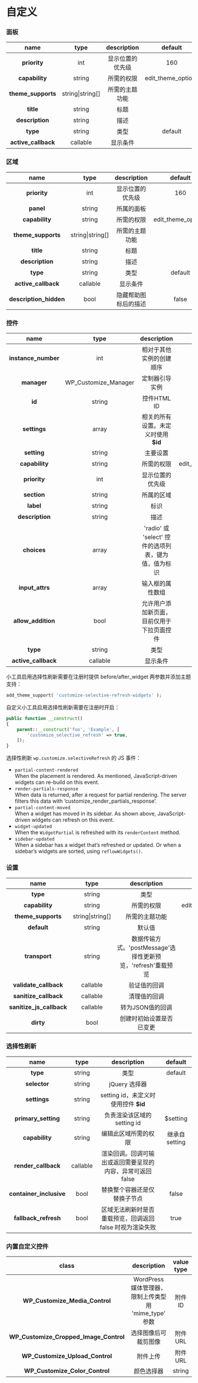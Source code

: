 # 自定义

### 面板

|         name         |        type       | description |        default       |
| :------------------: | :---------------: | :---------: | :------------------: |
|     **priority**     |        int        |   显示位置的优先级  |          160         |
|    **capability**    |       string      |    所需的权限    | edit\_theme\_options |
|  **theme\_supports** | string\|string\[] |   所需的主题功能   |                      |
|       **title**      |       string      |      标题     |                      |
|    **description**   |       string      |      描述     |                      |
|       **type**       |       string      |      类型     |        default       |
| **active\_callback** |      callable     |     显示条件    |                      |

### 区域

|           name          |        type       | description |        default       |
| :---------------------: | :---------------: | :---------: | :------------------: |
|       **priority**      |        int        |   显示位置的优先级  |          160         |
|        **panel**        |       string      |    所属的面板    |                      |
|      **capability**     |       string      |    所需的权限    | edit\_theme\_options |
|   **theme\_supports**   | string\|string\[] |   所需的主题功能   |                      |
|        **title**        |       string      |      标题     |                      |
|     **description**     |       string      |      描述     |                      |
|         **type**        |       string      |      类型     |        default       |
|   **active\_callback**  |      callable     |     显示条件    |                      |
| **description\_hidden** |        bool       |  隐藏帮助图标后的描述 |         false        |

### 控件

|         name         |          type          |             description             |        default       |
| :------------------: | :--------------------: | :---------------------------------: | :------------------: |
| **instance\_number** |           int          |             相对于其他实例的创建顺序            |                      |
|      **manager**     | WP\_Customize\_Manager |               定制器引导实例               |                      |
|        **id**        |         string         |              控件HTML ID              |                      |
|     **settings**     |          array         |        相关的所有设置。未定义时使用 **$id**       |                      |
|      **setting**     |         string         |                 主要设置                |        default       |
|    **capability**    |         string         |                所需的权限                | edit\_theme\_options |
|     **priority**     |           int          |               显示位置的优先级              |          160         |
|      **section**     |         string         |                所属的区域                |                      |
|       **label**      |         string         |                  标识                 |                      |
|    **description**   |         string         |                  描述                 |                      |
|      **choices**     |          array         | 'radio' 或 'select' 控件的选项列表，键为值，值为标识 |          \[]         |
|   **input\_attrs**   |          array         |               输入框的属性数组              |          \[]         |
|  **allow\_addition** |          bool          |        允许用户添加新页面，目前仅用于下拉页面控件        |         false        |
|       **type**       |         string         |                  类型                 |         text         |
| **active\_callback** |        callable        |                 显示条件                |                      |

小工具启用选择性刷新需要在注册时提供 before/after\_widget 两参数并添加主题支持：

```php
add_theme_support( 'customize-selective-refresh-widgets' );
```

自定义小工具启用选择性刷新需要在注册时开启：

```php
public function __construct()
{
    parent::__construct('foo', 'Example', [
        'customize_selective_refresh' => true,
    ]);
}
```

选择性刷新 `wp.customize.selectiveRefresh` 的 JS 事件：

* `partial-content-rendered`\
  When the placement is rendered. As mentioned, JavaScript-driven widgets can re-build on this event.
* `render-partials-response`\
  When data is returned, after a request for partial rendering. The server filters this data with ‘customize\_render\_partials\_response’.
* `partial-content-moved`\
  When a widget has moved in its sidebar. As shown above, JavaScript-driven widgets can refresh on this event.
* `widget-updated`\
  When the `WidgetPartial` is refreshed with its `renderContent` method.
* `sidebar-updated`\
  When a sidebar has a widget that’s refreshed or updated. Or when a sidebar’s widgets are sorted, using `reflowWidgets()`.

### 设置

|            name            |        type       |                description                |        default       |
| :------------------------: | :---------------: | :---------------------------------------: | :------------------: |
|          **type**          |       string      |                     类型                    |      theme\_mod      |
|       **capability**       |       string      |                   所需的权限                   | edit\_theme\_options |
|     **theme\_supports**    | string\|string\[] |                  所需的主题功能                  |                      |
|         **default**        |       string      |                    默认值                    |          ''          |
|        **transport**       |       string      | 数据传输方式。'postMessage'选择性更新预览，'refresh'重载预览 |        refresh       |
|   **validate\_callback**   |      callable     |                   验证值的回调                  |                      |
|   **sanitize\_callback**   |      callable     |                   清理值的回调                  |                      |
| **sanitize\_js\_callback** |      callable     |                 转为JSON值的回调                |                      |
|          **dirty**         |        bool       |                创建时初始设置是否已变更               |         false        |

### 选择性刷新

|           name           |   type   |            description           |   default   |
| :----------------------: | :------: | :------------------------------: | :---------: |
|         **type**         |  string  |                类型                |   default   |
|       **selector**       |  string  |            jQuery 选择器            |             |
|       **settings**       |  string  |    setting id，未定义时使用控件 **$id**   |             |
|   **primary\_setting**   |  string  |        负责渲染该区域的setting id        |   $setting  |
|      **capability**      |  string  |            编辑此区域所需的权限            | 继承自 setting |
|   **render\_callback**   | callable | 渲染回调。回调可输出或返回需要呈现的内容，异常可返回 false |             |
| **container\_inclusive** |   bool   |          替换整个容器还是仅替换子节点          |    false    |
|   **fallback\_refresh**  |   bool   | 区域无法刷新时是否重载预览，回调返回 false 时视为渲染失败 |     true    |

### 内置自定义控件

|                    class                   |               description               | value type |
| :----------------------------------------: | :-------------------------------------: | :--------: |
|      **WP\_Customize\_Media\_Control**     | WordPress 媒体管理器，限制上传类型用 'mime\_type' 参数 |    附件 ID   |
| **WP\_Customize\_Cropped\_Image\_Control** |                选择图像后可裁剪图像               |   附件 URL   |
|     **WP\_Customize\_Upload\_Control**     |                   附件上传                  |   附件 URL   |
|      **WP\_Customize\_Color\_Control**     |                  颜色选择器                  |   string   |

